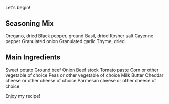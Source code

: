 Let's begin!

## Seasoning Mix
Oregano, dried
Black pepper, ground
Basil, dried
Kosher salt
Cayenne pepper
Granulated onion
Granulated garlic
Thyme, dried

## Main Ingredients
Sweet potato
Ground beef
Onion
Beef stock
Tomato paste
Corn or other vegetable of choice
Peas or other vegetable of choice
Milk
Butter
Cheddar cheese or other cheese of choice
Parmesan cheese or other cheese of choice

Enjoy my recipe!